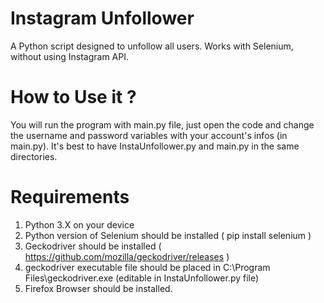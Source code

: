 # Instagram Unfollower
A Python script designed to unfollow all users. Works with Selenium, without using Instagram API.

# How to Use it ?

You will run the program with main.py file, just open the code and change the username and password variables with your account's infos (in main.py). It's best to have InstaUnfollower.py and main.py in the same directories.

# Requirements

1) Python 3.X on your device
2) Python version of Selenium should be installed  ( pip install selenium )
3) Geckodriver should be installed ( https://github.com/mozilla/geckodriver/releases )
4) geckodriver executable file should be placed in C:\Program Files\geckodriver.exe (editable in InstaUnfollower.py file)
5) Firefox Browser should be installed.
